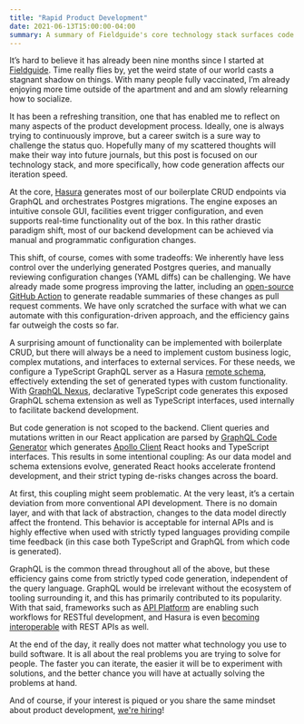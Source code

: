 ```yaml
---
title: "Rapid Product Development"
date: 2021-06-13T15:00:00-04:00
summary: A summary of Fieldguide's core technology stack surfaces code generation as a driver of product iteration speed.
---
```


It’s hard to believe it has already been nine months since I started at [Fieldguide](https://www.fieldguide.io/). Time really flies by, yet the weird state of our world casts a stagnant shadow on things. With many people fully vaccinated, I’m already enjoying more time outside of the apartment and and am slowly relearning how to socialize.

It has been a refreshing transition, one that has enabled me to reflect on many aspects of the product development process. Ideally, one is always trying to continuously improve, but a career switch is a sure way to challenge the status quo. Hopefully many of my scattered thoughts will make their way into future journals, but this post is focused on our technology stack, and more specifically, how code generation affects our iteration speed.

At the core, [Hasura](https://hasura.io/) generates most of our boilerplate CRUD endpoints via GraphQL and orchestrates Postgres migrations. The engine exposes an intuitive console GUI, facilities event trigger configuration, and even supports real-time functionality out of the box. In this rather drastic paradigm shift, most of our backend development can be achieved via manual and programmatic configuration changes.

This shift, of course, comes with some tradeoffs: We inherently have less control over the underlying generated Postgres queries, and manually reviewing configuration changes (YAML diffs) can be challenging. We have already made some progress improving the latter, including an [open-source GitHub Action](https://github.com/Fieldguide/action-hasura-change-summary) to generate readable summaries of these changes as pull request comments. We have only scratched the surface with what we can automate with this configuration-driven approach, and the efficiency gains far outweigh the costs so far.

A surprising amount of functionality can be implemented with boilerplate CRUD, but there will always be a need to implement custom business logic, complex mutations, and interfaces to external services. For these needs, we configure a TypeScript GraphQL server as a Hasura [remote schema](https://hasura.io/docs/latest/graphql/core/remote-schemas/index.html), effectively extending the set of generated types with custom functionality. With [GraphQL Nexus](https://nexusjs.org/), declarative TypeScript code generates this exposed GraphQL schema extension as well as TypeScript interfaces, used internally to facilitate backend development.

But code generation is not scoped to the backend. Client queries and mutations written in our React application are parsed by [GraphQL Code Generator](https://www.graphql-code-generator.com/) which generates [Apollo Client](https://www.apollographql.com/apollo-client) React hooks and TypeScript interfaces. This results in some intentional coupling: As our data model and schema extensions evolve, generated React hooks accelerate frontend development, and their strict typing de-risks changes across the board.

At first, this coupling might seem problematic. At the very least, it’s a certain deviation from more conventional API development. There is no domain layer, and with that lack of abstraction, changes to the data model directly affect the frontend. This behavior is acceptable for internal APIs and is highly effective when used with strictly typed languages providing compile time feedback (in this case both TypeScript and GraphQL from which code is generated).

GraphQL is the common thread throughout all of the above, but these efficiency gains come from strictly typed code generation, independent of the query language. GraphQL would be irrelevant without the ecosystem of tooling surrounding it, and this has primarily contributed to its popularity. With that said, frameworks such as [API Platform](https://api-platform.com/) are enabling such workflows for RESTful development, and Hasura is even [becoming interoperable](https://hasura.io/blog/announcing-hasura-graphql-engine-2-0/#rest-graphql) with REST APIs as well.

At the end of the day, it really does not matter what technology you use to build software. It is all about the real problems you are trying to solve for people. The faster you can iterate, the easier it will be to experiment with solutions, and the better chance you will have at actually solving the problems at hand.

And of course, if your interest is piqued or you share the same mindset about product development, [we're hiring](https://www.fieldguide.io/careers)!

